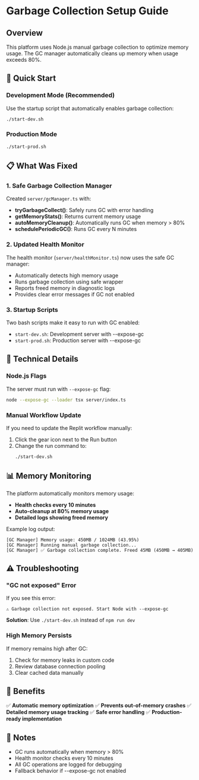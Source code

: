 # Garbage Collection Setup Guide

## Overview
This platform uses Node.js manual garbage collection to optimize memory usage. The GC manager automatically cleans up memory when usage exceeds 80%.

## 🚀 Quick Start

### Development Mode (Recommended)
Use the startup script that automatically enables garbage collection:
```bash
./start-dev.sh
```

### Production Mode
```bash
./start-prod.sh
```

## 📋 What Was Fixed

### 1. Safe Garbage Collection Manager
Created `server/gcManager.ts` with:
- **tryGarbageCollect()**: Safely runs GC with error handling
- **getMemoryStats()**: Returns current memory usage
- **autoMemoryCleanup()**: Automatically runs GC when memory > 80%
- **schedulePeriodicGC()**: Runs GC every N minutes

### 2. Updated Health Monitor
The health monitor (`server/healthMonitor.ts`) now uses the safe GC manager:
- Automatically detects high memory usage
- Runs garbage collection using safe wrapper
- Reports freed memory in diagnostic logs
- Provides clear error messages if GC not enabled

### 3. Startup Scripts
Two bash scripts make it easy to run with GC enabled:
- `start-dev.sh`: Development server with --expose-gc
- `start-prod.sh`: Production server with --expose-gc

## 🔧 Technical Details

### Node.js Flags
The server must run with `--expose-gc` flag:
```bash
node --expose-gc --loader tsx server/index.ts
```

### Manual Workflow Update
If you need to update the Replit workflow manually:

1. Click the gear icon next to the Run button
2. Change the run command to:
   ```bash
   ./start-dev.sh
   ```

## 📊 Memory Monitoring

The platform automatically monitors memory usage:
- **Health checks every 10 minutes**
- **Auto-cleanup at 80% memory usage**
- **Detailed logs showing freed memory**

Example log output:
```
[GC Manager] Memory usage: 450MB / 1024MB (43.95%)
[GC Manager] Running manual garbage collection...
[GC Manager] ✅ Garbage collection complete. Freed 45MB (450MB → 405MB)
```

## ⚠️ Troubleshooting

### "GC not exposed" Error
If you see this error:
```
⚠️ Garbage collection not exposed. Start Node with --expose-gc
```

**Solution**: Use `./start-dev.sh` instead of `npm run dev`

### High Memory Persists
If memory remains high after GC:
1. Check for memory leaks in custom code
2. Review database connection pooling
3. Clear cached data manually

## 🎯 Benefits

✅ **Automatic memory optimization**
✅ **Prevents out-of-memory crashes**
✅ **Detailed memory usage tracking**
✅ **Safe error handling**
✅ **Production-ready implementation**

## 📝 Notes

- GC runs automatically when memory > 80%
- Health monitor checks every 10 minutes
- All GC operations are logged for debugging
- Fallback behavior if --expose-gc not enabled
